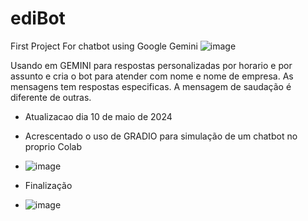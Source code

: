 # ediBot
First Project For chatbot using Google Gemini
![image](https://github.com/esequielsantos/ediBot/assets/83351241/a69f2a65-e3ec-4dad-9095-8889522b1583)


Usando em GEMINI para respostas personalizadas por horario e por assunto e cria o bot para atender com nome e nome de empresa.
As mensagens tem respostas especificas.
A mensagem de saudação é diferente de outras.

* Atualizacao dia 10 de maio de 2024
* Acrescentado o uso de GRADIO para simulação de um chatbot no proprio Colab

* ![image](https://github.com/esequielsantos/ediBot/assets/83351241/a92867eb-1e59-421e-8d05-4750fc1c212d)

* Finalização
* ![image](https://github.com/esequielsantos/ediBot/assets/83351241/d1a4eda6-6efb-4bbc-a880-ec397bb738fa)



